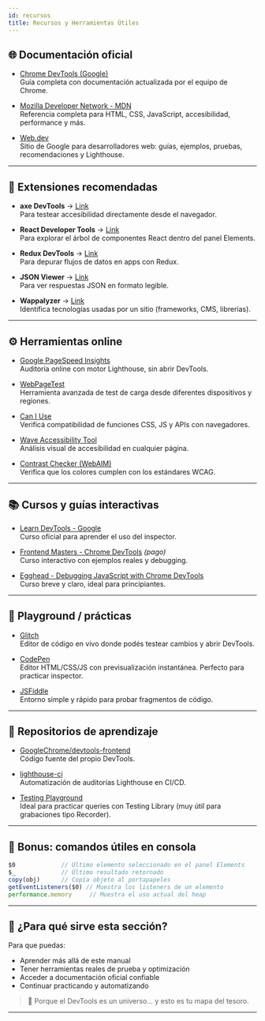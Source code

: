 ```yaml
---
id: recursos
title: Recursos y Herramientas Útiles
---
```


## 🌐 Documentación oficial

- [Chrome DevTools (Google)](https://developer.chrome.com/docs/devtools/)  
  Guía completa con documentación actualizada por el equipo de Chrome.

- [Mozilla Developer Network - MDN](https://developer.mozilla.org/)  
  Referencia completa para HTML, CSS, JavaScript, accesibilidad, performance y más.

- [Web.dev](https://web.dev/)  
  Sitio de Google para desarrolladores web: guías, ejemplos, pruebas, recomendaciones y Lighthouse.

---

## 🧩 Extensiones recomendadas

- **axe DevTools** → [Link](https://www.deque.com/axe/devtools/)  
  Para testear accesibilidad directamente desde el navegador.

- **React Developer Tools** → [Link](https://reactjs.org/blog/2019/08/15/new-react-devtools.html)  
  Para explorar el árbol de componentes React dentro del panel Elements.

- **Redux DevTools** → [Link](https://github.com/reduxjs/redux-devtools)  
  Para depurar flujos de datos en apps con Redux.

- **JSON Viewer** → [Link](https://chrome.google.com/webstore/detail/json-viewer/aimiinbnnkboelefkjlenlgimcabobli)  
  Para ver respuestas JSON en formato legible.

- **Wappalyzer** → [Link](https://www.wappalyzer.com/)  
  Identifica tecnologías usadas por un sitio (frameworks, CMS, librerías).

---

## ⚙️ Herramientas online

- [Google PageSpeed Insights](https://pagespeed.web.dev/)  
  Auditoría online con motor Lighthouse, sin abrir DevTools.

- [WebPageTest](https://www.webpagetest.org/)  
  Herramienta avanzada de test de carga desde diferentes dispositivos y regiones.

- [Can I Use](https://caniuse.com/)  
  Verificá compatibilidad de funciones CSS, JS y APIs con navegadores.

- [Wave Accessibility Tool](https://wave.webaim.org/)  
  Análisis visual de accesibilidad en cualquier página.

- [Contrast Checker (WebAIM)](https://webaim.org/resources/contrastchecker/)  
  Verifica que los colores cumplen con los estándares WCAG.

---

## 📚 Cursos y guías interactivas

- [Learn DevTools - Google](https://developer.chrome.com/docs/devtools/overview/)  
  Curso oficial para aprender el uso del inspector.

- [Frontend Masters - Chrome DevTools](https://frontendmasters.com/courses/dev-tools/) *(pago)*  
  Curso interactivo con ejemplos reales y debugging.

- [Egghead - Debugging JavaScript with Chrome DevTools](https://egghead.io/courses/debug-javascript-in-google-chrome-devtools)  
  Curso breve y claro, ideal para principiantes.

---

## 💾 Playground / prácticas

- [Glitch](https://glitch.com/)  
  Editor de código en vivo donde podés testear cambios y abrir DevTools.

- [CodePen](https://codepen.io/)  
  Editor HTML/CSS/JS con previsualización instantánea. Perfecto para practicar inspector.

- [JSFiddle](https://jsfiddle.net/)  
  Entorno simple y rápido para probar fragmentos de código.

---

## 🧠 Repositorios de aprendizaje

- [GoogleChrome/devtools-frontend](https://github.com/GoogleChrome/devtools-frontend)  
  Código fuente del propio DevTools.

- [lighthouse-ci](https://github.com/GoogleChrome/lighthouse-ci)  
  Automatización de auditorías Lighthouse en CI/CD.

- [Testing Playground](https://testing-playground.com/)  
  Ideal para practicar queries con Testing Library (muy útil para grabaciones tipo Recorder).

---

## 🎯 Bonus: comandos útiles en consola

```js
$0             // Último elemento seleccionado en el panel Elements
$_             // Último resultado retornado
copy(obj)      // Copia objeto al portapapeles
getEventListeners($0) // Muestra los listeners de un elemento
performance.memory     // Muestra el uso actual del heap
```

---

## 🧠 ¿Para qué sirve esta sección?

Para que puedas:

- Aprender más allá de este manual
- Tener herramientas reales de prueba y optimización
- Acceder a documentación oficial confiable
- Continuar practicando y automatizando

> 🧰 Porque el DevTools es un universo… y esto es tu mapa del tesoro.

---

